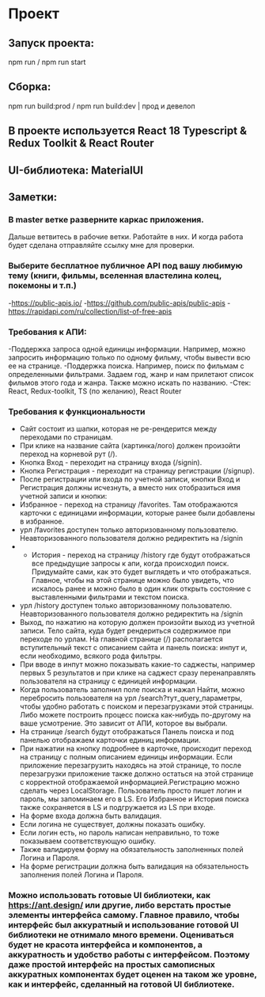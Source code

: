 # Проект

## Запуск проекта:
npm run / npm run start

## Сборка:
npm run build:prod / npm run build:dev | прод и девелоп

## В проекте используется React 18 Typescript & Redux Toolkit & React Router

## UI-библиотека: MaterialUI

## Заметки:

### В master ветке разверните каркас приложения.

Дальше ветвитесь в рабочие ветки. Работайте в них. И когда работа будет сделана отправляйте ссылку мне для проверки. 

### Выберите бесплатное публичное API под вашу любимую тему (книги, фильмы, вселенная властелина колец, покемоны и т.п.)
-https://public-apis.io/
-https://github.com/public-apis/public-apis
-https://rapidapi.com/ru/collection/list-of-free-apis

### Требования к АПИ:
-Поддержка запроса одной единицы информации. Например, можно запросить информацию только по одному фильму, чтобы вывести всю ее на странице.
-Поддержка поиска. Например, поиск по фильмам с определенными фильтрами. Задаем год, жанр и нам прилетают список фильмов этого года и жанра. Также можно искать по названию.
-Стек: React, Redux-toolkit, TS (по желанию), React Router

### Требования к функциональности
- Сайт состоит из шапки, которая не ре-рендерится между переходами по страницам.
- При клике на название сайта (картинка/лого) должен произойти переход на корневой рут (/).
- Кнопка Вход - переходит на страницу входа (/signin).
- Кнопка Регистрация - переходит на страницу регистрации (/signup).
- После регистрации или входа по учетной записи, кнопки Вход и Регистрация должны исчезнуть, а вместо них отобразиться имя учетной записи и кнопки:
- Избранное - переход на страницу /favorites. Там отображаются карточки с единицами информации, которые ранее были добавлены в избранное.
- урл /favorites доступен только авторизованному пользователю. Неавторизованного пользователя должно редиректить на /signin
 - * История - переход на страницу /history где будут отображаться все предыдущие запросы к апи, когда происходил поиск. Придумайте сами, как это будет выглядеть и что отображаться. Главное, чтобы на этой странице можно было увидеть, что искалось ранее и можно было в один клик открыть состояние с выставленными фильтрами и текстом поиска.
- урл /history доступен только авторизованному пользователю. Неавторизованного пользователя должно редиректить на /signin
- Выход, по нажатию на которую должен произойти выход из учетной записи. Тело сайта, куда будет рендериться содержимое при переходе по урлам. На главной странице (/) располагается вступительный текст с описанием сайта и панель поиска: инпут и, если необходимо, всякого рода фильтры.
- При вводе в инпут можно показывать какие-то саджесты, например первых 5 результатов и при клике на саджест сразу перенаправлять пользователя на страницу с единицей информации. 
- Когда пользователь заполнил поле поиска и нажал Найти, можно перебросить пользователя на урл /search?тут_query_параметры, чтобы удобно работать с поиском и перезагрузками этой страницы. Либо можете построить процесс поиска как-нибудь по-другому на ваше усмотрение. Это зависит от АПИ, которое вы выбрали.
- На странице /search будут отображаться Панель поиска и под панелью отображаем карточки единиц информации.
- При нажатии на кнопку подробнее в карточке, происходит переход на страницу с полным описанием единицы информации. Если приложение перезагрузить находясь на этой странице, то после перезагрузки приложение также должно остаться на этой странице с корректной отображаемой информацией.Регистрацию можно сделать через LocalStorage. Пользователь просто пишет логин и пароль, мы запоминаем его в LS. Его Избранное и История поиска также сохраняется в LS и подгружается из LS при входе.
- На форме входа должна быть валидация.
- Если логина не существует, должны показать ошибку.
- Если логин есть, но пароль написан неправильно, то тоже показываем соответствующую ошибку.
- Также валидируем форму на обязательность заполненных полей Логина и Пароля.
- На форме регистрации должна быть валидация на обязательность заполнения полей Логина и Пароля.

### Можно использовать готовые UI библиотеки, как https://ant.design/ или другие, либо верстать простые элементы интерфейса самому. Главное правило, чтобы интерфейс был аккуратный и использование готовой UI библиотеки не отнимало много времени. Оцениваться будет не красота интерфейса и компонентов, а аккуратность и удобство работы с интерфейсом. Поэтому даже простой интерфейс на простых самописных аккуратных компонентах будет оценен на таком же уровне, как и интерфейс, сделанный на готовой UI библиотеке.
